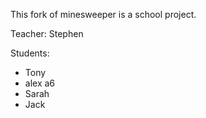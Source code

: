 This fork of minesweeper is a school project.

Teacher: Stephen

Students:
- Tony
- alex a6
- Sarah
- Jack

